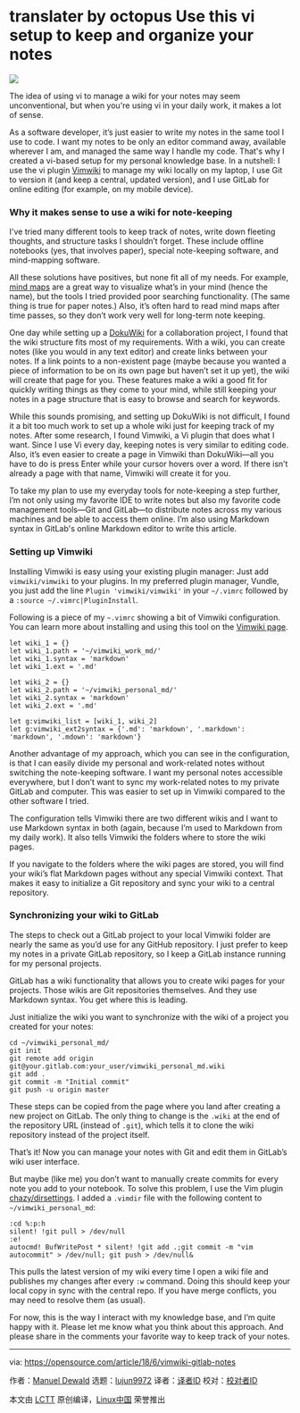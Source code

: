 translater by octopus
Use this vi setup to keep and organize your notes
======

![](https://opensource.com/sites/default/files/styles/image-full-size/public/lead-images/checklist_hands_team_collaboration.png?itok=u82QepPk)

The idea of using vi to manage a wiki for your notes may seem unconventional, but when you're using vi in your daily work, it makes a lot of sense.

As a software developer, it’s just easier to write my notes in the same tool I use to code. I want my notes to be only an editor command away, available wherever I am, and managed the same way I handle my code. That's why I created a vi-based setup for my personal knowledge base. In a nutshell: I use the vi plugin [Vimwiki][1] to manage my wiki locally on my laptop, I use Git to version it (and keep a central, updated version), and I use GitLab for online editing (for example, on my mobile device).

### Why it makes sense to use a wiki for note-keeping

I've tried many different tools to keep track of notes, write down fleeting thoughts, and structure tasks I shouldn’t forget. These include offline notebooks (yes, that involves paper), special note-keeping software, and mind-mapping software.

All these solutions have positives, but none fit all of my needs. For example, [mind maps][2] are a great way to visualize what’s in your mind (hence the name), but the tools I tried provided poor searching functionality. (The same thing is true for paper notes.) Also, it’s often hard to read mind maps after time passes, so they don’t work very well for long-term note keeping.

One day while setting up a [DokuWiki][3] for a collaboration project, I found that the wiki structure fits most of my requirements. With a wiki, you can create notes (like you would in any text editor) and create links between your notes. If a link points to a non-existent page (maybe because you wanted a piece of information to be on its own page but haven’t set it up yet), the wiki will create that page for you. These features make a wiki a good fit for quickly writing things as they come to your mind, while still keeping your notes in a page structure that is easy to browse and search for keywords.

While this sounds promising, and setting up DokuWiki is not difficult, I found it a bit too much work to set up a whole wiki just for keeping track of my notes. After some research, I found Vimwiki, a Vi plugin that does what I want. Since I use Vi every day, keeping notes is very similar to editing code. Also, it’s even easier to create a page in Vimwiki than DokuWiki—all you have to do is press Enter while your cursor hovers over a word. If there isn’t already a page with that name, Vimwiki will create it for you.

To take my plan to use my everyday tools for note-keeping a step further, I’m not only using my favorite IDE to write notes but also my favorite code management tools—Git and GitLab—to distribute notes across my various machines and be able to access them online. I’m also using Markdown syntax in GitLab's online Markdown editor to write this article.

### Setting up Vimwiki

Installing Vimwiki is easy using your existing plugin manager: Just add `vimwiki/vimwiki` to your plugins. In my preferred plugin manager, Vundle, you just add the line `Plugin 'vimwiki/vimwiki'` in your `~/.vimrc` followed by a `:source ~/.vimrc|PluginInstall`.

Following is a piece of my `~.vimrc` showing a bit of Vimwiki configuration. You can learn more about installing and using this tool on the [Vimwiki page][1].
```
let wiki_1 = {}
let wiki_1.path = '~/vimwiki_work_md/'
let wiki_1.syntax = 'markdown'
let wiki_1.ext = '.md'

let wiki_2 = {}
let wiki_2.path = '~/vimwiki_personal_md/'
let wiki_2.syntax = 'markdown'
let wiki_2.ext = '.md'

let g:vimwiki_list = [wiki_1, wiki_2]
let g:vimwiki_ext2syntax = {'.md': 'markdown', '.markdown': 'markdown', '.mdown': 'markdown'}
```

Another advantage of my approach, which you can see in the configuration, is that I can easily divide my personal and work-related notes without switching the note-keeping software. I want my personal notes accessible everywhere, but I don’t want to sync my work-related notes to my private GitLab and computer. This was easier to set up in Vimwiki compared to the other software I tried.

The configuration tells Vimwiki there are two different wikis and I want to use Markdown syntax in both (again, because I’m used to Markdown from my daily work). It also tells Vimwiki the folders where to store the wiki pages.

If you navigate to the folders where the wiki pages are stored, you will find your wiki’s flat Markdown pages without any special Vimwiki context. That makes it easy to initialize a Git repository and sync your wiki to a central repository.

### Synchronizing your wiki to GitLab

The steps to check out a GitLab project to your local Vimwiki folder are nearly the same as you’d use for any GitHub repository. I just prefer to keep my notes in a private GitLab repository, so I keep a GitLab instance running for my personal projects.

GitLab has a wiki functionality that allows you to create wiki pages for your projects. Those wikis are Git repositories themselves. And they use Markdown syntax. You get where this is leading.

Just initialize the wiki you want to synchronize with the wiki of a project you created for your notes:
```
cd ~/vimwiki_personal_md/
git init
git remote add origin git@your.gitlab.com:your_user/vimwiki_personal_md.wiki
git add .
git commit -m "Initial commit"
git push -u origin master
```

These steps can be copied from the page where you land after creating a new project on GitLab. The only thing to change is the `.wiki` at the end of the repository URL (instead of `.git`), which tells it to clone the wiki repository instead of the project itself.

That’s it! Now you can manage your notes with Git and edit them in GitLab’s wiki user interface.

But maybe (like me) you don’t want to manually create commits for every note you add to your notebook. To solve this problem, I use the Vim plugin [chazy/dirsettings][4]. I added a `.vimdir` file with the following content to `~/vimwiki_personal_md`:
```
:cd %:p:h
silent! !git pull > /dev/null
:e!
autocmd! BufWritePost * silent! !git add .;git commit -m "vim autocommit" > /dev/null; git push > /dev/null&
```

This pulls the latest version of my wiki every time I open a wiki file and publishes my changes after every `:w` command. Doing this should keep your local copy in sync with the central repo. If you have merge conflicts, you may need to resolve them (as usual).

For now, this is the way I interact with my knowledge base, and I’m quite happy with it. Please let me know what you think about this approach. And please share in the comments your favorite way to keep track of your notes.

--------------------------------------------------------------------------------

via: https://opensource.com/article/18/6/vimwiki-gitlab-notes

作者：[Manuel Dewald][a]
选题：[lujun9972](https://github.com/lujun9972)
译者：[译者ID](https://github.com/译者ID)
校对：[校对者ID](https://github.com/校对者ID)

本文由 [LCTT](https://github.com/LCTT/TranslateProject) 原创编译，[Linux中国](https://linux.cn/) 荣誉推出

[a]:https://opensource.com/users/ntlx
[1]:http://vimwiki.github.io/
[2]:https://opensource.com/article/17/8/mind-maps-creative-dashboard
[3]:https://www.dokuwiki.org/dokuwiki
[4]:https://github.com/chazy/dirsettings
